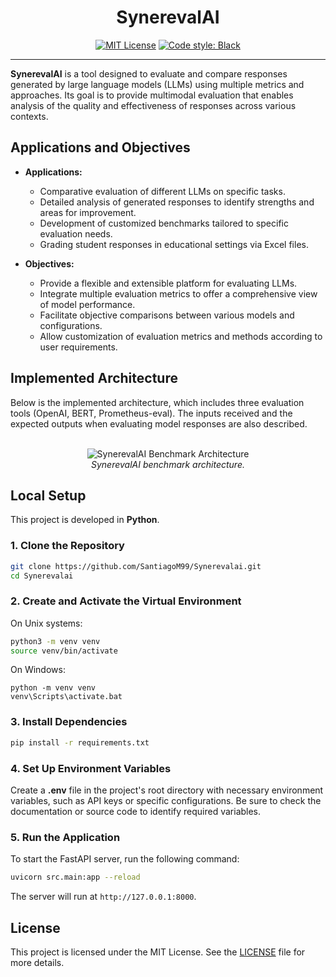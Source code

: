 <h1 align="center">SynerevalAI</h1>

<p align="center">
  <a href="https://opensource.org/licenses/MIT"><img src="https://img.shields.io/badge/license-MIT-green" alt="MIT License"></a>
  <a href="https://github.com/psf/black"><img src="https://img.shields.io/badge/code%20style-black-000000.svg" alt="Code style: Black"></a>
</p>

---

**SynerevalAI** is a tool designed to evaluate and compare responses generated by large language models (LLMs) using multiple metrics and approaches. Its goal is to provide multimodal evaluation that enables analysis of the quality and effectiveness of responses across various contexts.

## Applications and Objectives

- **Applications:**
  - Comparative evaluation of different LLMs on specific tasks.
  - Detailed analysis of generated responses to identify strengths and areas for improvement.
  - Development of customized benchmarks tailored to specific evaluation needs.
  - Grading student responses in educational settings via Excel files.

- **Objectives:**
  - Provide a flexible and extensible platform for evaluating LLMs.
  - Integrate multiple evaluation metrics to offer a comprehensive view of model performance.
  - Facilitate objective comparisons between various models and configurations.
  - Allow customization of evaluation metrics and methods according to user requirements.
    
## Implemented Architecture

Below is the implemented architecture, which includes three evaluation tools (OpenAI, BERT, Prometheus-eval). The inputs received and the expected outputs when evaluating model responses are also described.

<p align="center">
  <br>
  <img src="https://github.com/user-attachments/assets/51b22b59-d3f0-4eb2-9191-afcdd5c6f15b" alt="SynerevalAI Benchmark Architecture">
  <br>
  <em>SynerevalAI benchmark architecture.</em>
</p>

## Local Setup

This project is developed in **Python**.

### 1. Clone the Repository

```bash
git clone https://github.com/SantiagoM99/Synerevalai.git
cd Synerevalai
```

### 2. Create and Activate the Virtual Environment

On Unix systems:

```bash
python3 -m venv venv
source venv/bin/activate
```

On Windows:

```batch
python -m venv venv
venv\Scripts\activate.bat
```

### 3. Install Dependencies

```bash
pip install -r requirements.txt
```

### 4. Set Up Environment Variables

Create a **.env** file in the project's root directory with necessary environment variables, such as API keys or specific configurations. Be sure to check the documentation or source code to identify required variables.

### 5. Run the Application

To start the FastAPI server, run the following command:

```bash
uvicorn src.main:app --reload
```

The server will run at `http://127.0.0.1:8000`.

## License

This project is licensed under the MIT License. See the [LICENSE](https://github.com/SantiagoM99/Synerevalai/blob/main/LICENSE) file for more details.


